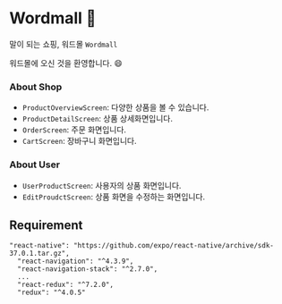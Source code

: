 # Wordmall :shopping_cart:

말이 되는 쇼핑, 워드몰 `Wordmall`

워드몰에 오신 것을 환영합니다. :smile:

### About Shop

- `ProductOverviewScreen`: 다양한 상품을 볼 수 있습니다.
- `ProductDetailScreen`: 상품 상세화면입니다.
- `OrderScreen`: 주문 화면입니다.
- `CartScreen`: 장바구니 화면입니다.

### About User

- `UserProductScreen`: 사용자의 상품 화면입니다.
- `EditProudctScreen`: 상품 화면을 수정하는 화면입니다.

## Requirement

```
"react-native": "https://github.com/expo/react-native/archive/sdk-37.0.1.tar.gz",
  "react-navigation": "^4.3.9",
  "react-navigation-stack": "^2.7.0",
  ...
  "react-redux": "^7.2.0",
  "redux": "^4.0.5"
```

